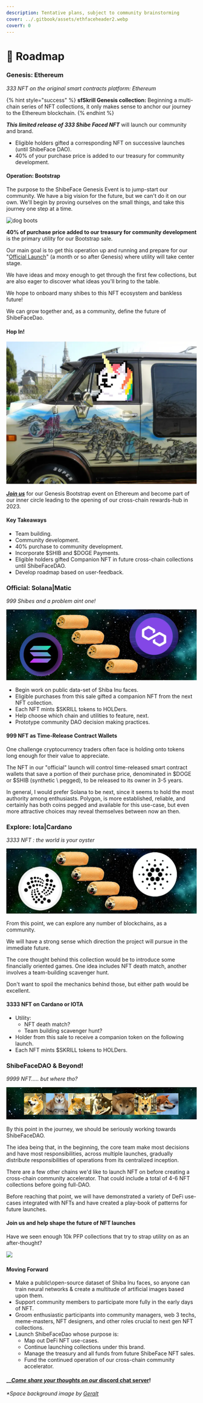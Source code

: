 ```yaml
---
description: Tentative plans, subject to community brainstorming
cover: ../.gitbook/assets/ethfaceheader2.webp
coverY: 0
---
```


# 🤠 Roadmap

### Genesis: Ethereum

_333 NFT on the original smart contracts platform: Ethereum_

{% hint style="success" %}
**sfSkrill Genesis collection:** Beginning a multi-chain series of NFT collections, it only makes sense to anchor our journey to the Ethereum blockchain.
{% endhint %}

_**This limited release of 333 Shibe Faced NFT**_ will launch our community and brand.

* Eligible holders gifted a corresponding NFT on successive launches (until ShibeFace DAO).
* 40% of your purchase price is added to our treasury for community development.

#### Operation: Bootstrap

The purpose to the ShibeFace Genesis Event is to jump-start our community. We have a big vision for the future, but we can't do it on our own. We'll begin by proving ourselves on the small things, and take this journey one step at a time.

![dog boots](../.gitbook/assets/image\_4.webp)

**40% of purchase price added to our treasury for community development** is the primary utility for our Bootstrap sale.

Our main goal is to get this operation up and running and prepare for our "[Official Launch](broken-reference)" (a month or so after Genesis) where utility will take center stage.

We have ideas and moxy enough to get through the first few collections, but are also eager to discover what ideas you'll bring to the table.

We hope to onboard many shibes to this NFT ecosystem and bankless future!

We can grow together and, as a community, define the future of ShibeFaceDao.

#### **Hop In!**

![On our road-trip to the GitBook factory.](../.gitbook/assets/sfVan.webp)

[_**Join us**_](https://discord.gg/56J85Kk32m) for our Genesis Bootstrap event on Ethereum and become part of our inner circle leading to the opening of our cross-chain rewards-hub in 2023.

#### Key Takeaways

* Team building.
* Community development.
* 40% purchase to community development.
* Incorporate $SHIB and $DOGE Payments.
* Eligible holders gifted Companion NFT in future cross-chain collections until ShibeFaceDAO.
* Develop roadmap based on user-feedback.

### Official: Solana|Matic

_999 Shibes and a problem aint one!_

![](../.gitbook/assets/image.png)

* Begin work on public data-set of Shiba Inu faces.
* Eligible purchases from this sale gifted a companion NFT from the next NFT collection.
* Each NFT mints $SKRILL tokens to HOLDers.
* Help choose which chain and utilities to feature, next.
* Prototype community DAO decision making practices.

#### **999 NFT as Time-Release Contract Wallets**

One challenge cryptocurrency traders often face is holding onto tokens long enough for their value to appreciate.

The NFT in our "official" launch will control time-released smart contract wallets that save a portion of their purchase price, denominated in $DOGE or $SHIB (synthetic \ pegged), to be released to its owner in 3-5 years.

In general, I would prefer Solana to be next, since it seems to hold the most authority among enthusiasts. Polygon, is more established, reliable, and certainly has both coins pegged and available for this use-case, but even more attractive choices may reveal themselves between now an then.

### Explore: Iota|Cardano

_3333 NFT : the world is your oyster_

![](<../.gitbook/assets/image (3).png>)

From this point, we can explore any number of blockchains, as a community.

We will have a strong sense which direction the project will pursue in the immediate future.

The core thought behind this collection would be to introduce some financially oriented games. One idea includes NFT death match, another involves a team-building scavenger hunt.

Don't want to spoil the mechanics behind those, but either path would be excellent.

#### 3333 NFT on Cardano or IOTA

* Utility:
  * NFT death match?
  * Team building scavenger hunt?
* Holder from this sale to receive a companion token on the following launch.
* Each NFT mints $SKRILL tokens to HOLDers.

### ShibeFaceDAO & Beyond!

_9999 NFT..... but where tho?_

![](<../.gitbook/assets/image (1).png>)

By this point in the journey, we should be seriously working towards ShibeFaceDAO.

The idea being that, in the beginning, the core team make most decisions and have most responsibilities, across multiple launches, gradually distribute responsibilities of operations from its centralized inception.

There are a few other chains we'd like to launch NFT on before creating a cross-chain community accelerator. That could include a total of 4-6 NFT collections before going full-DAO.

Before reaching that point, we will have demonstrated a variety of DeFi use-cases integrated with NFTs and have created a play-book of patterns for future launches.

#### Join us and help shape the future of NFT launches

Have we seen enough 10k PFP collections that try to strap utility on as an after-thought?

![](../.gitbook/assets/image\_13.webp)

#### Moving Forward

* Make a public\open-source dataset of Shiba Inu faces, so anyone can train neural networks & create a multitude of artificial images based upon them.
* Support community members to participate more fully in the early days of NFT.
* Groom enthusiastic participants into community managers, web 3 techs, meme-masters, NFT designers, and other roles crucial to next gen NFT collections.
* Launch ShibeFaceDao whose purpose is:
  * Map out DeFi NFT use-cases.
  * Continue launching collections under this brand.
  * Manage the treasury and all funds from future ShibeFace NFT sales.
  * Fund the continued operation of our cross-chain community accelerator.

#### __[_Come share your thoughts on our_ discord chat server](https://discord.gg/56J85Kk32m)!

_\*Space background image by_ [_Geralt_](https://pixabay.com/users/geralt-9301/)
